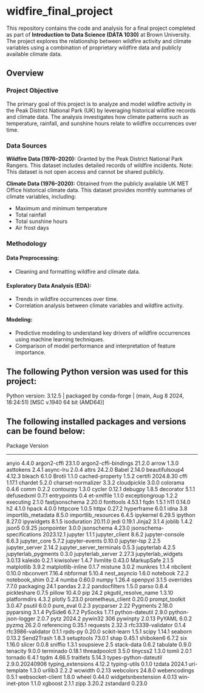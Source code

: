 # widfire_final_project

This repository contains the code and analysis for a final project completed as part of **Introduction to Data Science (DATA 1030)** at Brown University. The project explores the relationship between wildfire activity and climate variables using a combination of proprietary wildfire data and publicly available climate data.

## Overview
### Project Objective
The primary goal of this project is to analyze and model wildfire activity in the Peak District National Park (UK) by leveraging historical wildfire records and climate data. The analysis investigates how climate patterns such as temperature, rainfall, and sunshine hours relate to wildfire occurrences over time.

### Data Sources
**Wildfire Data (1976–2020):**
Granted by the Peak District National Park Rangers. This dataset includes detailed records of wildfire incidents. Note: This dataset is not open access and cannot be shared publicly.

**Climate Data (1976–2020):**
Obtained from the publicly available UK MET Office historical climate data. This dataset provides monthly summaries of climate variables, including:

- Maximum and minimum temperature
- Total rainfall
- Total sunshine hours
- Air frost days

### Methodology
#### Data Preprocessing:
- Cleaning and formatting wildfire and climate data.

#### Exploratory Data Analysis (EDA):
- Trends in wildfire occurrences over time.
- Correlation analysis between climate variables and wildfire activity.

#### Modeling:
- Predictive modeling to understand key drivers of wildfire occurrences using machine learning techniques.
- Comparison of model performance and interpretation of feature importance.

## The following Python version was used for this project:
Python version: 3.12.5 | packaged by conda-forge | (main, Aug  8 2024, 18:24:51) [MSC v.1940 64 bit (AMD64)]

## The following installed packages and versions can be found below:
Package                   Version
------------------------- --------------
anyio                     4.4.0
argon2-cffi               23.1.0
argon2-cffi-bindings      21.2.0
arrow                     1.3.0
asttokens                 2.4.1
async-lru                 2.0.4
attrs                     24.2.0
Babel                     2.14.0
beautifulsoup4            4.12.3
bleach                    6.1.0
Brotli                    1.1.0
cached-property           1.5.2
certifi                   2024.8.30
cffi                      1.17.1
chardet                   5.2.0
charset-normalizer        3.3.2
cloudpickle               3.0.0
colorama                  0.4.6
comm                      0.2.2
contourpy                 1.3.0
cycler                    0.12.1
debugpy                   1.8.5
decorator                 5.1.1
defusedxml                0.7.1
entrypoints               0.4
et-xmlfile                1.1.0
exceptiongroup            1.2.2
executing                 2.1.0
fastjsonschema            2.20.0
fonttools                 4.53.1
fqdn                      1.5.1
h11                       0.14.0
h2                        4.1.0
hpack                     4.0.0
httpcore                  1.0.5
httpx                     0.27.2
hyperframe                6.0.1
idna                      3.8
importlib_metadata        8.5.0
importlib_resources       6.4.5
ipykernel                 6.29.5
ipython                   8.27.0
ipywidgets                8.1.5
isoduration               20.11.0
jedi                      0.19.1
Jinja2                    3.1.4
joblib                    1.4.2
json5                     0.9.25
jsonpointer               3.0.0
jsonschema                4.23.0
jsonschema-specifications 2023.12.1
jupyter                   1.1.1
jupyter_client            8.6.2
jupyter-console           6.6.3
jupyter_core              5.7.2
jupyter-events            0.10.0
jupyter-lsp               2.2.5
jupyter_server            2.14.2
jupyter_server_terminals  0.5.3
jupyterlab                4.2.5
jupyterlab_pygments       0.3.0
jupyterlab_server         2.27.3
jupyterlab_widgets        3.0.13
kaleido                   0.2.1
kiwisolver                1.4.7
llvmlite                  0.43.0
MarkupSafe                2.1.5
matplotlib                3.9.2
matplotlib-inline         0.1.7
mistune                   3.0.2
munkres                   1.1.4
nbclient                  0.10.0
nbconvert                 7.16.4
nbformat                  5.10.4
nest_asyncio              1.6.0
notebook                  7.2.2
notebook_shim             0.2.4
numba                     0.60.0
numpy                     1.26.4
openpyxl                  3.1.5
overrides                 7.7.0
packaging                 24.1
pandas                    2.2.2
pandocfilters             1.5.0
parso                     0.8.4
pickleshare               0.7.5
pillow                    10.4.0
pip                       24.2
pkgutil_resolve_name      1.3.10
platformdirs              4.3.2
plotly                    5.23.0
prometheus_client         0.20.0
prompt_toolkit            3.0.47
psutil                    6.0.0
pure_eval                 0.2.3
pycparser                 2.22
Pygments                  2.18.0
pyparsing                 3.1.4
PySide6                   6.7.2
PySocks                   1.7.1
python-dateutil           2.9.0
python-json-logger        2.0.7
pytz                      2024.2
pywin32                   306
pywinpty                  2.0.13
PyYAML                    6.0.2
pyzmq                     26.2.0
referencing               0.35.1
requests                  2.32.3
rfc3339-validator         0.1.4
rfc3986-validator         0.1.1
rpds-py                   0.20.0
scikit-learn              1.5.1
scipy                     1.14.1
seaborn                   0.13.2
Send2Trash                1.8.3
setuptools                73.0.1
shap                      0.45.1
shiboken6                 6.7.2
six                       1.16.0
slicer                    0.0.8
sniffio                   1.3.1
soupsieve                 2.5
stack-data                0.6.2
tabulate                  0.9.0
tenacity                  9.0.0
terminado                 0.18.1
threadpoolctl             3.5.0
tinycss2                  1.3.0
tomli                     2.0.1
tornado                   6.4.1
tqdm                      4.66.5
traitlets                 5.14.3
types-python-dateutil     2.9.0.20240906
typing_extensions         4.12.2
typing-utils              0.1.0
tzdata                    2024.1
uri-template              1.3.0
urllib3                   2.2.2
wcwidth                   0.2.13
webcolors                 24.8.0
webencodings              0.5.1
websocket-client          1.8.0
wheel                     0.44.0
widgetsnbextension        4.0.13
win-inet-pton             1.1.0
xgboost                   2.1.1
zipp                      3.20.2
zstandard                 0.23.0
